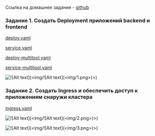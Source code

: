 Ссылка на домашнее задание - [github](https://github.com/netology-code/kuber-homeworks/blob/main/1.5/1.5.md)

### Задание 1. Создать Deployment приложений backend и frontend
[deploy.yaml](deploy.yaml) 

[service.yaml](service.yaml) 

[deploy-multitool.yaml](deploy-multitool.yaml) 

[service-multitool.yaml](service-multitool.yaml) 

![!\[Alt text\](<img/!\[Alt text\](<img/1.png>)>)](<img/1.png>)

### Задание 2. Создать Ingress и обеспечить доступ к приложениям снаружи кластера

[ingress.yaml](ingress.yaml) 

![!\[Alt text\](<img/!\[Alt text\](<img/2.png>)>)](<img/2.png>)


![!\[Alt text\](<img/!\[Alt text\](<img/3.png>)>)](<img/3.png>)



